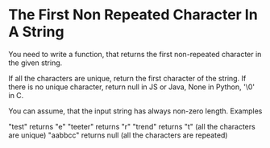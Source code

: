 # The First Non Repeated Character In A String

You need to write a function, that returns the first non-repeated character in the given string.

If all the characters are unique, return the first character of the string.
If there is no unique character, return null in JS or Java, None in Python, '\0' in C.

You can assume, that the input string has always non-zero length.
Examples

"test" returns "e"
"teeter" returns "r"
"trend" returns "t" (all the characters are unique)
"aabbcc" returns null (all the characters are repeated)
